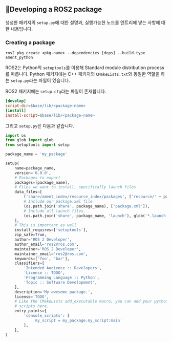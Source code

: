 ## 📕Developing a ROS2 package

생성한 패키지의 `setup.py`에 대한 설명과, 실행가능한 노드를 엔트리에 넣는 사항에 대한 내용입니다.

### Creating a package

```shell
ros2 pkg create <pkg-name> --dependencies [deps] --build-type ament_python
```

ROS2는 Python의 `setuptools`를 이용해 Standard module distribution process를 따릅니다.  Python 패키지에는 C++ 패키지의 `CMakeLists.txt`와 동일한 역할을 하는 `setup.py`라는 파일이 있습니다. 

ROS2 패키지에는 `setup.cfg`라는 파일이 존재합니다.

```cfg
[develop]
script-dir=$base/lib/<package-name>
[install]
install-script=$base/lib/<package-name>
```

그리고 `setup.py`은 다음과 같습니다.

```python
import os
from glob import glob
from setuptools import setup

package_name = 'my_package'

setup(
    name=package_name,
    version='0.0.0',
    # Packages to export
    packages=[package_name],
    # Files we want to install, specifically launch files
    data_files=[
        ('share/ament_index/resource_index/packages', ['resource/' + package_name]),
        # Include our package.xml file
        (os.path.join('share', package_name), ['package.xml']),
        # Include all launch files.
        (os.path.join('share', package_name, 'launch'), glob('*.launch.py'))
    ],
    # This is important as well
    install_requires=['setuptools'],
    zip_safe=True,
    author='ROS 2 Developer',
    author_email='ros2@ros.com',
    maintainer='ROS 2 Developer',
    maintainer_email='ros2@ros.com',
    keywords=['foo', 'bar'],
    classifiers=[
        'Intended Audience :: Developers',
        'License :: TODO',
        'Programming Language :: Python',
        'Topic :: Software Development',
    ],
    description='My awesome package.',
    license='TODO',
    # Like the CMakeLists add_executable macro, you can add your python
    # scripts here.
    entry_points={
        'console_scripts': [
            'my_script = my_package.my_script:main'
        ],
    },
)
```

